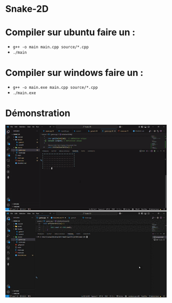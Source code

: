 # Snake-2D

# Compiler sur ubuntu faire un :
* ```g++ -o main main.cpp source/*.cpp```
* ```./main```

# Compiler sur windows faire un :
* ```g++ -o main.exe main.cpp source/*.cpp```
* ```./main.exe```

# Démonstration
![Demo 1](./assets/demo0.gif)  ![Demo 2](./assets/demo1.gif)